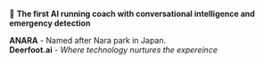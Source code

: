 🦌 **The first AI running coach with conversational intelligence and emergency detection**

**ANARA** - Named after Nara park in Japan.  
**Deerfoot.ai** - *Where technology nurtures the expereince*



